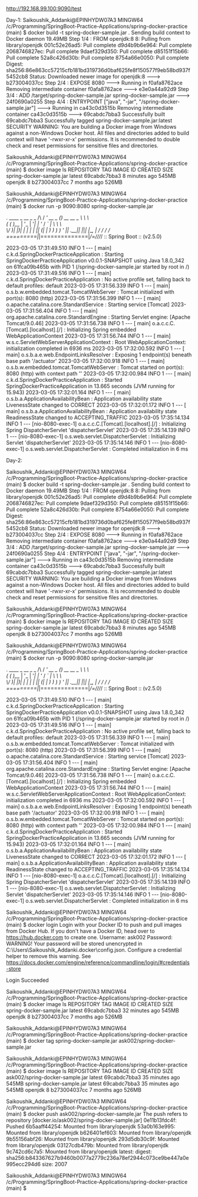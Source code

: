 http://192.168.99.100:9090/test

Day-1:
Saikoushik_Addanki@EPINHYDW07A3 MINGW64 /c/Programming/SpringBoot-Practice-Applications/spring-docker-practice (main)
$ docker build -t spring-docker-sample.jar .
Sending build context to Docker daemon  19.49MB
Step 1/4 : FROM openjdk:8
8: Pulling from library/openjdk
001c52e26ad5: Pull complete
d9d4b9b6e964: Pull complete
2068746827ec: Pull complete
9daef329d350: Pull complete
d85151f15b66: Pull complete
52a8c426d30b: Pull complete
8754a66e0050: Pull complete
Digest: sha256:86e863cc57215cfb181bd319736d0baf625fe8f150577f9eb58bd937f5452cb8
Status: Downloaded newer image for openjdk:8
 ---> b273004037cc
Step 2/4 : EXPOSE 8080
 ---> Running in f0afa8762ace
Removing intermediate container f0afa8762ace
 ---> e3e0a44a92d9
Step 3/4 : ADD /target/spring-docker-sample.jar spring-docker-sample.jar
 ---> 24f0690a0255
Step 4/4 : ENTRYPOINT ["java", "-jar", "/spring-docker-sample.jar"]
 ---> Running in ca43c0d3515b
Removing intermediate container ca43c0d3515b
 ---> 69cabdc7bba3
Successfully built 69cabdc7bba3
Successfully tagged spring-docker-sample.jar:latest
SECURITY WARNING: You are building a Docker image from Windows against a non-Windows Docker host. All files and directories added to build context will have '-rwxr-xr-x' permissions. It is recommended to double check and reset permissions for sensitive files and directories.

Saikoushik_Addanki@EPINHYDW07A3 MINGW64 /c/Programming/SpringBoot-Practice-Applications/spring-docker-practice (main)
$ docker image ls
REPOSITORY                 TAG                 IMAGE ID            CREATED             SIZE
spring-docker-sample.jar   latest              69cabdc7bba3        8 minutes ago       545MB
openjdk                    8                   b273004037cc        7 months ago        526MB

Saikoushik_Addanki@EPINHYDW07A3 MINGW64 /c/Programming/SpringBoot-Practice-Applications/spring-docker-practice (main)
$ docker run -p 9090:8080 spring-docker-sample.jar

  .   ____          _            __ _ _
 /\\ / ___'_ __ _ _(_)_ __  __ _ \ \ \ \
( ( )\___ | '_ | '_| | '_ \/ _` | \ \ \ \
 \\/  ___)| |_)| | | | | || (_| |  ) ) ) )
  '  |____| .__|_| |_|_| |_\__, | / / / /
 =========|_|==============|___/=/_/_/_/
 :: Spring Boot ::                (v2.5.0)

2023-03-05 17:31:49.510  INFO 1 --- [           main] c.k.d.SpringDockerPracticeApplication    : Starting SpringDockerPracticeApplication v0.0.1-SNAPSHOT using Java 1.8.0_342 on 61fca09b465b with PID 1 (/spring-docker-sample.jar started by root in /)
2023-03-05 17:31:49.516  INFO 1 --- [           main] c.k.d.SpringDockerPracticeApplication    : No active profile set, falling back to default profiles: default
2023-03-05 17:31:56.339  INFO 1 --- [           main] o.s.b.w.embedded.tomcat.TomcatWebServer  : Tomcat initialized with port(s): 8080 (http)
2023-03-05 17:31:56.399  INFO 1 --- [           main] o.apache.catalina.core.StandardService   : Starting service [Tomcat]
2023-03-05 17:31:56.404  INFO 1 --- [           main] org.apache.catalina.core.StandardEngine  : Starting Servlet engine: [Apache Tomcat/9.0.46]
2023-03-05 17:31:56.738  INFO 1 --- [           main] o.a.c.c.C.[Tomcat].[localhost].[/]       : Initializing Spring embedded WebApplicationContext
2023-03-05 17:31:56.744  INFO 1 --- [           main] w.s.c.ServletWebServerApplicationContext : Root WebApplicationContext: initialization completed in 6936 ms
2023-03-05 17:32:00.592  INFO 1 --- [           main] o.s.b.a.e.web.EndpointLinksResolver      : Exposing 1 endpoint(s) beneath base path '/actuator'
2023-03-05 17:32:00.918  INFO 1 --- [           main] o.s.b.w.embedded.tomcat.TomcatWebServer  : Tomcat started on port(s): 8080 (http) with context path ''
2023-03-05 17:32:00.984  INFO 1 --- [           main] c.k.d.SpringDockerPracticeApplication    : Started SpringDockerPracticeApplication in 13.665 seconds (JVM running for 15.943)
2023-03-05 17:32:01.164  INFO 1 --- [           main] o.s.b.a.ApplicationAvailabilityBean      : Application availability state LivenessState changed to CORRECT
2023-03-05 17:32:01.172  INFO 1 --- [           main] o.s.b.a.ApplicationAvailabilityBean      : Application availability state ReadinessState changed to ACCEPTING_TRAFFIC
2023-03-05 17:35:14.134  INFO 1 --- [nio-8080-exec-1] o.a.c.c.C.[Tomcat].[localhost].[/]       : Initializing Spring DispatcherServlet 'dispatcherServlet'
2023-03-05 17:35:14.139  INFO 1 --- [nio-8080-exec-1] o.s.web.servlet.DispatcherServlet        : Initializing Servlet 'dispatcherServlet'
2023-03-05 17:35:14.146  INFO 1 --- [nio-8080-exec-1] o.s.web.servlet.DispatcherServlet        : Completed initialization in 6 ms

Day-2:

Saikoushik_Addanki@EPINHYDW07A3 MINGW64 /c/Programming/SpringBoot-Practice-Applications/spring-docker-practice (main)
$ docker build -t spring-docker-sample.jar .
Sending build context to Docker daemon  19.49MB
Step 1/4 : FROM openjdk:8
8: Pulling from library/openjdk
001c52e26ad5: Pull complete
d9d4b9b6e964: Pull complete
2068746827ec: Pull complete
9daef329d350: Pull complete
d85151f15b66: Pull complete
52a8c426d30b: Pull complete
8754a66e0050: Pull complete
Digest: sha256:86e863cc57215cfb181bd319736d0baf625fe8f150577f9eb58bd937f5452cb8
Status: Downloaded newer image for openjdk:8
 ---> b273004037cc
Step 2/4 : EXPOSE 8080
 ---> Running in f0afa8762ace
Removing intermediate container f0afa8762ace
 ---> e3e0a44a92d9
Step 3/4 : ADD /target/spring-docker-sample.jar spring-docker-sample.jar
 ---> 24f0690a0255
Step 4/4 : ENTRYPOINT ["java", "-jar", "/spring-docker-sample.jar"]
 ---> Running in ca43c0d3515b
Removing intermediate container ca43c0d3515b
 ---> 69cabdc7bba3
Successfully built 69cabdc7bba3
Successfully tagged spring-docker-sample.jar:latest
SECURITY WARNING: You are building a Docker image from Windows against a non-Windows Docker host. All files and directories added to build context will have '-rwxr-xr-x' permissions. It is recommended to double check and reset permissions for sensitive files and directories.

Saikoushik_Addanki@EPINHYDW07A3 MINGW64 /c/Programming/SpringBoot-Practice-Applications/spring-docker-practice (main)
$ docker image ls
REPOSITORY                 TAG                 IMAGE ID            CREATED             SIZE
spring-docker-sample.jar   latest              69cabdc7bba3        8 minutes ago       545MB
openjdk                    8                   b273004037cc        7 months ago        526MB

Saikoushik_Addanki@EPINHYDW07A3 MINGW64 /c/Programming/SpringBoot-Practice-Applications/spring-docker-practice (main)
$ docker run -p 9090:8080 spring-docker-sample.jar

  .   ____          _            __ _ _
 /\\ / ___'_ __ _ _(_)_ __  __ _ \ \ \ \
( ( )\___ | '_ | '_| | '_ \/ _` | \ \ \ \
 \\/  ___)| |_)| | | | | || (_| |  ) ) ) )
  '  |____| .__|_| |_|_| |_\__, | / / / /
 =========|_|==============|___/=/_/_/_/
 :: Spring Boot ::                (v2.5.0)

2023-03-05 17:31:49.510  INFO 1 --- [           main] c.k.d.SpringDockerPracticeApplication    : Starting SpringDockerPracticeApplication v0.0.1-SNAPSHOT using Java 1.8.0_342 on 61fca09b465b with PID 1 (/spring-docker-sample.jar started by root in /)
2023-03-05 17:31:49.516  INFO 1 --- [           main] c.k.d.SpringDockerPracticeApplication    : No active profile set, falling back to default profiles: default
2023-03-05 17:31:56.339  INFO 1 --- [           main] o.s.b.w.embedded.tomcat.TomcatWebServer  : Tomcat initialized with port(s): 8080 (http)
2023-03-05 17:31:56.399  INFO 1 --- [           main] o.apache.catalina.core.StandardService   : Starting service [Tomcat]
2023-03-05 17:31:56.404  INFO 1 --- [           main] org.apache.catalina.core.StandardEngine  : Starting Servlet engine: [Apache Tomcat/9.0.46]
2023-03-05 17:31:56.738  INFO 1 --- [           main] o.a.c.c.C.[Tomcat].[localhost].[/]       : Initializing Spring embedded WebApplicationContext
2023-03-05 17:31:56.744  INFO 1 --- [           main] w.s.c.ServletWebServerApplicationContext : Root WebApplicationContext: initialization completed in 6936 ms
2023-03-05 17:32:00.592  INFO 1 --- [           main] o.s.b.a.e.web.EndpointLinksResolver      : Exposing 1 endpoint(s) beneath base path '/actuator'
2023-03-05 17:32:00.918  INFO 1 --- [           main] o.s.b.w.embedded.tomcat.TomcatWebServer  : Tomcat started on port(s): 8080 (http) with context path ''
2023-03-05 17:32:00.984  INFO 1 --- [           main] c.k.d.SpringDockerPracticeApplication    : Started SpringDockerPracticeApplication in 13.665 seconds (JVM running for 15.943)
2023-03-05 17:32:01.164  INFO 1 --- [           main] o.s.b.a.ApplicationAvailabilityBean      : Application availability state LivenessState changed to CORRECT
2023-03-05 17:32:01.172  INFO 1 --- [           main] o.s.b.a.ApplicationAvailabilityBean      : Application availability state ReadinessState changed to ACCEPTING_TRAFFIC
2023-03-05 17:35:14.134  INFO 1 --- [nio-8080-exec-1] o.a.c.c.C.[Tomcat].[localhost].[/]       : Initializing Spring DispatcherServlet 'dispatcherServlet'
2023-03-05 17:35:14.139  INFO 1 --- [nio-8080-exec-1] o.s.web.servlet.DispatcherServlet        : Initializing Servlet 'dispatcherServlet'
2023-03-05 17:35:14.146  INFO 1 --- [nio-8080-exec-1] o.s.web.servlet.DispatcherServlet        : Completed initialization in 6 ms


Saikoushik_Addanki@EPINHYDW07A3 MINGW64 /c/Programming/SpringBoot-Practice-Applications/spring-docker-practice (main)
$ docker login
Login with your Docker ID to push and pull images from Docker Hub. If you don't have a Docker ID, head over to https://hub.docker.com to create one.
Username: ask002
Password:
WARNING! Your password will be stored unencrypted in C:\Users\Saikoushik_Addanki\.docker\config.json.
Configure a credential helper to remove this warning. See
https://docs.docker.com/engine/reference/commandline/login/#credentials-store

Login Succeeded

Saikoushik_Addanki@EPINHYDW07A3 MINGW64 /c/Programming/SpringBoot-Practice-Applications/spring-docker-practice (main)
$ docker image ls
REPOSITORY                 TAG                 IMAGE ID            CREATED             SIZE
spring-docker-sample.jar   latest              69cabdc7bba3        32 minutes ago      545MB
openjdk                    8                   b273004037cc        7 months ago        526MB

Saikoushik_Addanki@EPINHYDW07A3 MINGW64 /c/Programming/SpringBoot-Practice-Applications/spring-docker-practice (main)
$ docker tag spring-docker-sample.jar ask002/spring-docker-sample.jar

Saikoushik_Addanki@EPINHYDW07A3 MINGW64 /c/Programming/SpringBoot-Practice-Applications/spring-docker-practice (main)
$ docker image ls
REPOSITORY                        TAG                 IMAGE ID            CREATED             SIZE
ask002/spring-docker-sample.jar   latest              69cabdc7bba3        35 minutes ago      545MB
spring-docker-sample.jar          latest              69cabdc7bba3        35 minutes ago      545MB
openjdk                           8                   b273004037cc        7 months ago        526MB

Saikoushik_Addanki@EPINHYDW07A3 MINGW64 /c/Programming/SpringBoot-Practice-Applications/spring-docker-practice (main)
$ docker push ask002/spring-docker-sample.jar
The push refers to repository [docker.io/ask002/spring-docker-sample.jar]
0e11b13fdc4f: Pushed
6b5aaff44254: Mounted from library/openjdk
53a0b163e995: Mounted from library/openjdk
b626401ef603: Mounted from library/openjdk
9b55156abf26: Mounted from library/openjdk
293d5db30c9f: Mounted from library/openjdk
03127cdb479b: Mounted from library/openjdk
9c742cd6c7a5: Mounted from library/openjdk
latest: digest: sha256:b843367627b9460b0077a2779c236a78ef2944c073ce9be447a0e995ecc294d6 size: 2007

Saikoushik_Addanki@EPINHYDW07A3 MINGW64 /c/Programming/SpringBoot-Practice-Applications/spring-docker-practice (main)
$

